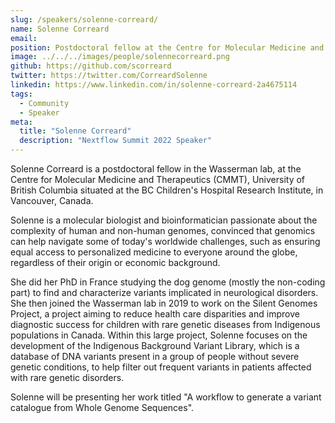 ```yaml
---
slug: /speakers/solenne-correard/
name: Solenne Correard
email: 
position: Postdoctoral fellow at the Centre for Molecular Medicine and Therapeutics, University of British Columbia
image: ../../../images/people/solennecorreard.png
github: https://github.com/scorreard
twitter: https://twitter.com/CorreardSolenne
linkedin: https://www.linkedin.com/in/solenne-correard-2a4675114
tags:
  - Community
  - Speaker
meta:
  title: "Solenne Correard"
  description: "Nextflow Summit 2022 Speaker"
---
```

Solenne Correard is a postdoctoral fellow in the Wasserman lab, at the Centre for Molecular Medicine and Therapeutics (CMMT), University of British Columbia situated at the BC Children's Hospital Research Institute, in Vancouver, Canada.

Solenne is a molecular biologist and bioinformatician passionate about the complexity of human and non-human genomes, convinced that genomics can help navigate some of today's worldwide challenges, such as ensuring equal access to personalized medicine to everyone around the globe, regardless of their origin or economic background.

She did her PhD in France studying the dog genome (mostly the non-coding part) to find and characterize variants implicated in neurological disorders. She then joined the Wasserman lab in 2019 to work on the Silent Genomes Project, a project aiming to reduce health care disparities and improve diagnostic success for children with rare genetic diseases from Indigenous populations in Canada. Within this large project, Solenne focuses on the development of the Indigenous Background Variant Library, which is a database of DNA variants present in a group of people without severe genetic conditions, to help filter out frequent variants in patients affected with rare genetic disorders.

Solenne will be presenting her work titled "A workflow to generate a variant catalogue from Whole Genome Sequences".
